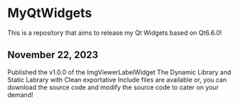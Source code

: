 # MyQtWidgets
This is a repository that aims to release my Qt Widgets based on Qt6.6.0!

## November 22, 2023
Published the v1.0.0 of the ImgViewerLabelWidget
The Dynamic Library and Static Labrary with Clean exportative Include files are available
or, you can download the source code and modify the source code to cater on your demand!
